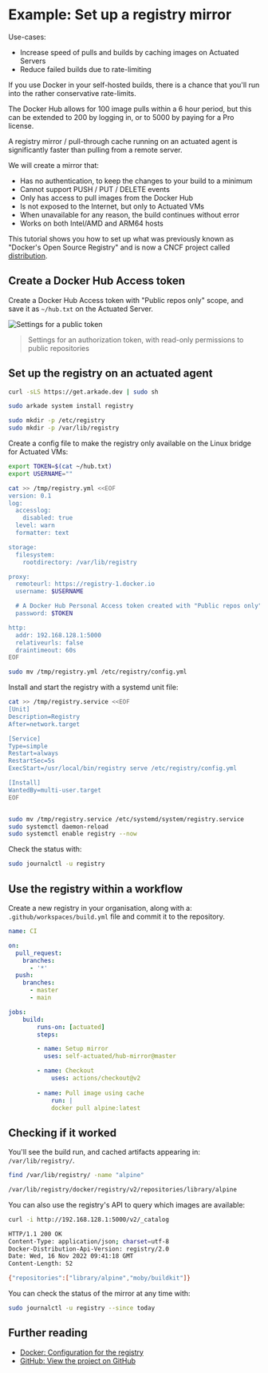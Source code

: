# Example: Set up a registry mirror

Use-cases:

* Increase speed of pulls and builds by caching images on Actuated Servers
* Reduce failed builds due to rate-limiting

If you use Docker in your self-hosted builds, there is a chance that you'll run into the rather conservative rate-limits.

The Docker Hub allows for 100 image pulls within a 6 hour period, but this can be extended to 200 by logging in, or to 5000 by paying for a Pro license.

A registry mirror / pull-through cache running on an actuated agent is significantly faster than pulling from a remote server.

We will create a mirror that:

* Has no authentication, to keep the changes to your build to a minimum
* Cannot support PUSH / PUT / DELETE events
* Only has access to pull images from the Docker Hub
* Is not exposed to the Internet, but only to Actuated VMs
* When unavailable for any reason, the build continues without error
* Works on both Intel/AMD and ARM64 hosts

This tutorial shows you how to set up what was previously known as "Docker's Open Source Registry" and is now a CNCF project called [distribution](https://github.com/distribution/distribution).

## Create a Docker Hub Access token

Create a Docker Hub Access token with "Public repos only" scope, and save it as `~/hub.txt` on the Actuated Server.

![Settings for a public token](/images/read-only-public-token.png)

> Settings for an authorization token, with read-only permissions to public repositories

## Set up the registry on an actuated agent

```bash
curl -sLS https://get.arkade.dev | sudo sh

sudo arkade system install registry

sudo mkdir -p /etc/registry
sudo mkdir -p /var/lib/registry
```

Create a config file to make the registry only available on the Linux bridge for Actuated VMs:

```bash
export TOKEN=$(cat ~/hub.txt)
export USERNAME=""

cat >> /tmp/registry.yml <<EOF
version: 0.1
log:
  accesslog:
    disabled: true
  level: warn
  formatter: text

storage:
  filesystem:
    rootdirectory: /var/lib/registry

proxy:
  remoteurl: https://registry-1.docker.io
  username: $USERNAME

  # A Docker Hub Personal Access token created with "Public repos only" scope
  password: $TOKEN

http:
  addr: 192.168.128.1:5000
  relativeurls: false
  draintimeout: 60s
EOF

sudo mv /tmp/registry.yml /etc/registry/config.yml
```

Install and start the registry with a systemd unit file:

```bash
cat >> /tmp/registry.service <<EOF
[Unit]
Description=Registry
After=network.target

[Service]
Type=simple
Restart=always
RestartSec=5s
ExecStart=/usr/local/bin/registry serve /etc/registry/config.yml

[Install]
WantedBy=multi-user.target
EOF


sudo mv /tmp/registry.service /etc/systemd/system/registry.service
sudo systemctl daemon-reload
sudo systemctl enable registry --now
```

Check the status with:

```bash
sudo journalctl -u registry
```

## Use the registry within a workflow

Create a new registry in your organisation, along with a: `.github/workspaces/build.yml` file and commit it to the repository.

```yaml
name: CI

on:
  pull_request:
    branches:
      - '*'
  push:
    branches:
      - master
      - main

jobs:
    build:
        runs-on: [actuated]
        steps:

        - name: Setup mirror
          uses: self-actuated/hub-mirror@master

        - name: Checkout
            uses: actions/checkout@v2
    
        - name: Pull image using cache
            run: |
            docker pull alpine:latest
```

## Checking if it worked

You'll see the build run, and cached artifacts appearing in: `/var/lib/registry/`.

```bash
find /var/lib/registry/ -name "alpine"

/var/lib/registry/docker/registry/v2/repositories/library/alpine
```

You can also use the registry's API to query which images are available:

```bash
curl -i http://192.168.128.1:5000/v2/_catalog

HTTP/1.1 200 OK
Content-Type: application/json; charset=utf-8
Docker-Distribution-Api-Version: registry/2.0
Date: Wed, 16 Nov 2022 09:41:18 GMT
Content-Length: 52

{"repositories":["library/alpine","moby/buildkit"]}
```

You can check the status of the mirror at any time with:

```bash
sudo journalctl -u registry --since today
```

## Further reading

* [Docker: Configuration for the registry](https://docs.docker.com/registry/configuration/)
* [GitHub: View the project on GitHub](https://github.com/distribution/distribution)
